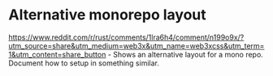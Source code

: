 # Alternative monorepo layout


https://www.reddit.com/r/rust/comments/1lra6h4/comment/n199o9x/?utm_source=share&utm_medium=web3x&utm_name=web3xcss&utm_term=1&utm_content=share_button - Shows an alternative layout for a mono repo. Document how to setup in something similar.
